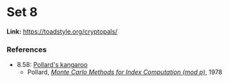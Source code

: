 # Set 8

**Link:** https://toadstyle.org/cryptopals/

### References

* 8.58: [Pollard's kangaroo](https://en.wikipedia.org/wiki/Pollard's_kangaroo_algorithm)
  * Pollard, [_Monte  Carlo  Methods  for  Index  Computation (mod  p)_](https://www.ams.org/journals/mcom/1978-32-143/S0025-5718-1978-0491431-9/S0025-5718-1978-0491431-9.pdf), 1978
  